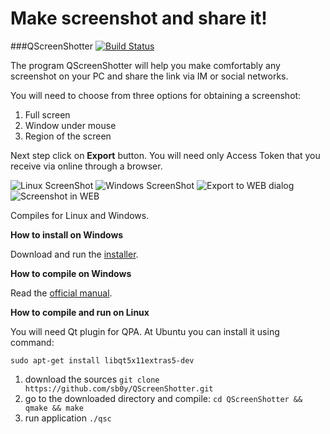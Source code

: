 # Make screenshot and share it!
###QScreenShotter [![Build Status](https://travis-ci.org/sb0y/QScreenShotter.svg?branch=master)](https://travis-ci.org/sb0y/QScreenShotter)

The program QScreenShotter will help you make comfortably any screenshot on your PC and share the link via IM or social networks.

You will need to choose from three options for obtaining a screenshot:
1. Full screen
2. Window under mouse
3. Region of the screen

Next step click on **Export** button. You will need only Access Token that you receive via online through a browser.

![Linux ScreenShot](http://cs622530.vk.me/v622530253/28df9/0f03mqfKa3I.jpg)
![Windows ScreenShot](http://cs622530.vk.me/v622530253/28df2/jXiJkT7hS08.jpg)
![Export to WEB dialog](http://cs622530.vk.me/v622530253/28e07/INFcsOu_LrY.jpg)
![Screenshot in WEB](https://lh6.googleusercontent.com/-ZzifPJ4eRWo/VSbBWZ2-w8I/AAAAAAAABOE/mmV7w3GIWhc/w1008-h618-no/%D1%81%D0%BD%D0%B8%D0%BC%D0%BE%D0%BA31.png)

Сompiles for Linux and Windows.

**How to install on Windows**

Download and run the [installer](https://github.com/sb0y/QScreenShotter/releases/download/0.5b/QScreenShotterInstall.exe).

**How to compile on Windows**

Read the [official manual](http://wiki.qt.io/How-to-build-a-static-Qt-for-Windows-MinGW).

**How to compile and run on Linux**

You will need Qt plugin for QPA. At Ubuntu you can install it using command:

`sudo apt-get install libqt5x11extras5-dev`

1. download the sources `git clone https://github.com/sb0y/QScreenShotter.git`
2. go to the downloaded directory and compile: `cd QScreenShotter && qmake && make`
3. run application `./qsc`
